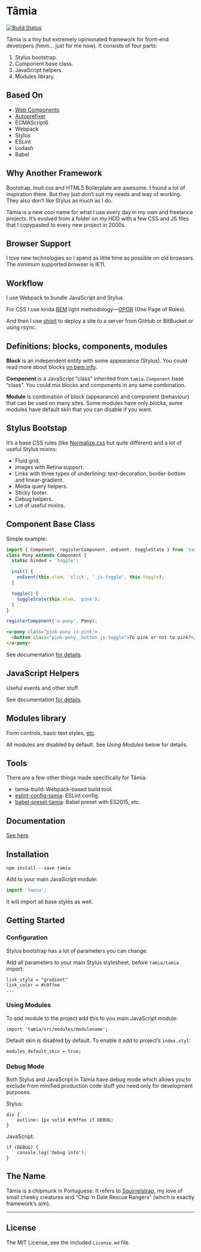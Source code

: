 # Tâmia

[![Build Status](https://travis-ci.org/tamiadev/tamia.png)](https://travis-ci.org/tamiadev/tamia)

Tâmia is a tiny but extremely opinionated framework for front-end developers (hmm… just for me now). It consists of four parts:

1. Stylus bootstrap.
2. Component base class.
3. JavaScript helpers.
4. Modules library.


## Based On

* [Web Components](https://github.com/WebReflection/document-register-element)
* [Autoprefixer](https://github.com/postcss/autoprefixer)
* ECMAScript6
* Webpack
* Stylus
* ESLint
* Lodash
* Babel


## Why Another Framework

Bootstrap, Inuit.css and HTML5 Boilerplate are awesome. I found a lot of inspiration there. But they just don’t suit my needs and way of working. They also don’t like Stylus as much as I do.

Tâmia is a new cool name for what I use every day in my own and freelance projects. It’s evolved from a folder on my HDD with a few CSS and JS files that I copypasted to every new project in 2000s.


## Browser Support

I love new technologies so I spend as little time as possible on old browsers. The minimum supported browser is IE11.


## Workflow

I use Webpack to bundle JavaScript and Stylus.

For CSS I use kinda [BEM](http://bem.info/) light methodology—[OPOR](http://blog.sapegin.me/all/opor-methodology) (One Page of Rules).

And then I use [shipit](https://github.com/sapegin/shipit) to deploy a site to a server from GitHub or BitBucket or using rsync.


## Definitions: blocks, components, modules

**Block** is an independent entity with some appearance (Stylus). You could read more about blocks [on bem.info](http://bem.info/method/definitions/).

**Component** is a JavaScript “class” inherited from `tamia.Component` base “class”. You could mix blocks and components in any same combination.

**Module** is combination of block (appearance) and component (behaviour) that can be used on many sites. Some modules have only blocks, some modules have default skin that you can disable if you want.


## Stylus Bootstap

It’s a base CSS rules (like [Normalize.css](https://necolas.github.io/normalize.css/) but quite different) and a lot of useful Stylus mixins:

* Fluid grid.
* Images with Retina support.
* Links with three types of underlining: text-decoration, border-bottom and linear-gradient.
* Media query helpers.
* Sticky footer.
* Debug helpers.
* Lot of useful mixins.


## Component Base Class

Simple example:

```javascript
import { Component, registerComponent, onEvent, toggleState } from 'tamia';
class Pony extends Component {
  static binded = 'toggle';

  init() {
    onEvent(this.elem, 'click', '.js-toggle', this.toggle);
  }

  toggle() {
    toggleState(this.elem, 'pink');
  }
}

registerComponent('u-pony', Pony);
```

```html
<u-pony class="pink-pony is-pink">
  <button class="pink-pony__button js-toggle">To pink or not to pink?</button>
</u-pony>
```

See documentation [for details](http://tamiadev.github.io/tamia/api.html#Component).


## JavaScript Helpers

Useful events and other stuff.

See documentation [for details](http://tamiadev.github.io/tamia/api.html).


## Modules library

Form controls, basic text styles, [etc](http://tamiadev.github.io/tamia/modules.html).

All modules are disabled by default. See *Using Modules* below for details.


## Tools

There are a few other things made specifically for Tâmia:

* tamia-build: Webpack-based build tool.
* [eslint-config-tamia](https://github.com/tamiadev/eslint-config-tamia): ESLint config.
* [babel-preset-tamia](https://github.com/tamiadev/babel-preset-tamia): Babel preset with ES2015, etc.


## Documentation

[See here](http://tamiadev.github.io/tamia/).


## Installation

```
npm install --save tamia
```

Add to your main JavaScript module:

```javascript
import 'tamia';
```

It will import all base styles as well.

## Getting Started

### Configuration

Stylus bootstrap has a lot of parameters you can change.

Add all parameters to your main Stylus stylesheet, before `tamia/tamia` import:

```
link_style = "gradient"
link_color = #c0ffee
...
```

### Using Modules

To add module to the project add this to you main JavaScript module:

```
import 'tamia/src/modules/modulename';
```

Default skin is disabled by default. To enable it add to project’s `index.styl`:

```
modules_default_skin = true;
```


### Debug Mode

Both Stylus and JavaScript in Tâmia have debug mode which allows you to exclude from minified production code stuff you need only for development purposes.

Stylus:

```
div {
	outline: 1px solid #c0ffee if DEBUG;
}
```

JavaScript:

```
if (DEBUG) {
	console.log('Debug info');
}
```


## The Name

Tâmia is a chipmunk in Portuguese. It refers to [Squirrelstrap](https://github.com/sapegin/squirrelstrap), my love of small cheeky creatures and “Chip ’n Dale Rescue Rangers” (which is exactly framework’s aim).


---

## License

The MIT License, see the included `License.md` file.
